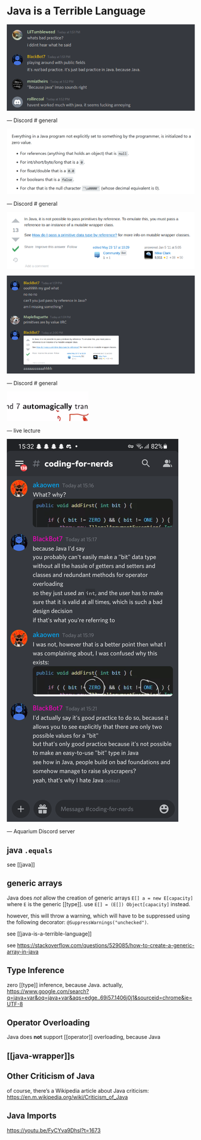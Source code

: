 # Java is a Terrible Language

![](2022-02-26-01-29-58.png)

&mdash; Discord # general

![](2022-02-26-01-30-07.png)

&mdash; Discord # general

![](2022-02-26-01-30-13.png)

![](2022-02-26-01-34-54.png)

&mdash; Discord # general

![](2022-02-26-01-35-03.png)

&mdash; live lecture

![](20220410161358.png)

&mdash; Aquarium Discord server

## java `.equals`

see [[java]]

## generic arrays

Java does _not_ allow the creation of generic arrays `E[] a = new E[capacity]` where `E` is the generic [[type]]. use `E[] = (E[]) Object[capacity]` instead.

however, this will throw a warning, which will have to be suppressed using the following decorator: `@SuppressWarnings("unchecked")`.

see [[java-is-a-terrible-language]]

see <https://stackoverflow.com/questions/529085/how-to-create-a-generic-array-in-java>

## Type Inference

zero [[type]] inference, because Java. actually, <https://www.google.com/search?q=java+var&oq=java+var&aqs=edge..69i57.1406j0j1&sourceid=chrome&ie=UTF-8>

## Operator Overloading

Java does **not** support [[operator]] overloading, because Java

## [[java-wrapper]]s

## Other Criticism of Java

of course, there’s a Wikipedia article about Java criticism: <https://en.m.wikipedia.org/wiki/Criticism_of_Java>

## Java Imports

<https://youtu.be/FyCYva9DhsI?t=1673>
